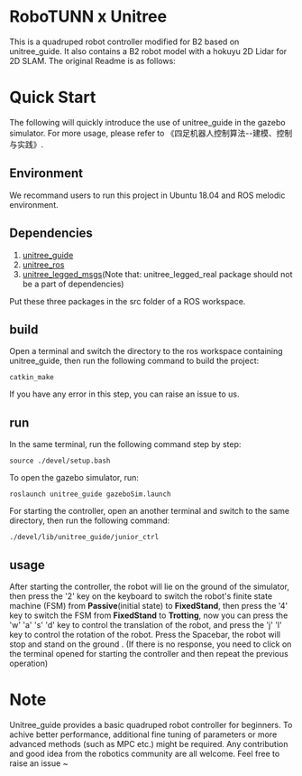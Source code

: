 # RoboTUNN x Unitree

This is a quadruped robot controller modified for B2 based on unitree_guide. It also contains a B2 robot model with a hokuyu 2D Lidar for 2D SLAM. The original Readme is as follows:


# Quick Start
The following will quickly introduce the use of unitree_guide in the gazebo simulator. For more usage, please refer to 《四足机器人控制算法--建模、控制与实践》.
## Environment
We recommand users to run this project in Ubuntu 18.04 and ROS melodic environment.
## Dependencies
1. [unitree_guide](https://github.com/unitreerobotics/unitree_guide)<br>
2. [unitree_ros](https://github.com/unitreerobotics/unitree_ros)<br>
3. [unitree_legged_msgs](https://github.com/unitreerobotics/unitree_ros_to_real)(Note that: unitree_legged_real package should not be a part of dependencies)<br>

Put these three packages in the src folder of a ROS workspace.

## build
Open a terminal and switch the directory to the ros workspace containing unitree_guide,  then run the following command to build the project:
```
catkin_make
```
If you have any error in this step, you can raise an issue to us.
## run
In the same terminal, run the following command step by step:
```
source ./devel/setup.bash
```
To open the gazebo simulator, run:
```
roslaunch unitree_guide gazeboSim.launch 
```

For starting the controller, open an another terminal and switch to the same directory,  then run the following command:
```
./devel/lib/unitree_guide/junior_ctrl
```

## usage
After starting the controller,  the robot will lie on the ground of the simulator, then press the '2' key on the keyboard to switch the robot's finite state machine (FSM) from **Passive**(initial state) to **FixedStand**,  then press the '4' key to switch the FSM from **FixedStand** to **Trotting**, now you can press the 'w' 'a' 's' 'd' key to control the translation of the robot, and press the 'j' 'l' key to control the rotation of the robot. Press the Spacebar, the robot will stop and stand on the ground
. (If there is no response, you need to click on the terminal opened for starting the controller and then repeat the previous operation)

# Note
Unitree_guide provides a basic quadruped robot controller for beginners. To achive better performance, additional fine tuning of parameters or more advanced methods (such as MPC etc.) might be required. Any contribution and good idea from the robotics community are all welcome. Feel free to raise an issue ~ <br>
